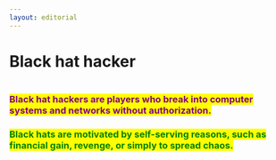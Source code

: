 ```yaml
---
layout: editorial
---
```


# Black hat hacker

<figure><img src="../../../../../.gitbook/assets/pexels-btgl-♡-17964647.jpg" alt=""><figcaption></figcaption></figure>

### <mark style="color:purple;">Black hat hackers are players who break into computer systems and networks without authorization.</mark>&#x20;

### <mark style="color:green;">Black hats are motivated by self-serving reasons, such as financial gain, revenge, or simply to spread chaos.</mark>&#x20;
